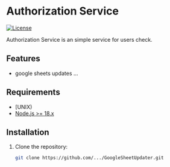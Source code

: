 # Authorization Service

[![License](https://img.shields.io/badge/License-MIT-blue.svg)](LICENSE)

Authorization Service is an simple service for users check.

## Features

- google sheets updates ...

## Requirements

- [UNIX)
- [Node.js >= 18.x](https://nodejs.org/en/download/)

## Installation

1. Clone the repository:

   ```bash
   git clone https://github.com/.../GoogleSheetUpdater.git
   ```
